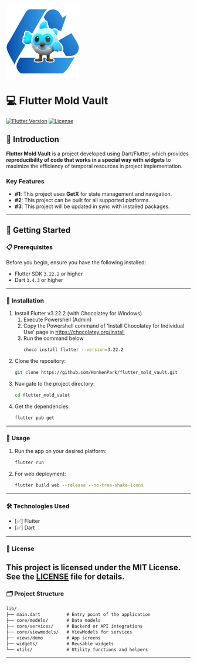 <img src="assets/images/fmv_logo_600x600.png" alt="FMV Logo" width="200" height="200" /><br>
# 💻 Flutter Mold Vault

[![Flutter Version](https://img.shields.io/badge/flutter-3.22.2-blue)](https://flutter.dev)
[![License](https://img.shields.io/badge/license-MIT-green)](LICENSE)

## 📖 Introduction

**Flutter Mold Vault** is a project developed using Dart/Flutter, which provides **reproducibility of code that works in a special way with widgets** to maximize the efficiency of temporal resources in project implementation.

### Key Features
- **#1**: This project uses **GetX** for state management and navigation.
- **#2**: This project can be built for all supported platforms.
- **#3**: This project will be updated in sync with installed packages.
---

## 🚀 Getting Started

### 📋 Prerequisites
Before you begin, ensure you have the following installed:
- Flutter SDK `3.22.2` or higher
- Dart `3.4.3` or higher
---

### 🔧 Installation
1. Install Flutter v3.22.2 (with Chocolatey for Windows)
   1. Execute Powershell (Admin)
   2.  Copy the Powershell command of 'Install Chocolatey for Individual Use' page in  https://chocolatey.org/install
   3. Run the command below
        ```bash
        choco install flutter --version=3.22.2
2. Clone the repository:
   ```bash
   git clone https://github.com/HonkenPark/flutter_mold_vault.git
3. Navigate to the project directory:
    ```bash
   cd flutter_mold_valut
4. Get the dependencies:
   ```bash
   flutter pub get
---

### 📱 Usage
1. Run the app on your desired platform:
   ```bash
   flutter run
2. For web deployment:
   ```bash
   flutter build web --release --no-tree-shake-icons
---

### 🛠️ Technologies Used
- [✅] Flutter
- [✅] Dart
---

### 📄 License
This project is licensed under the MIT License. See the [LICENSE](LICENSE) file for details.
---

### 🗂️ Project Structure
    lib/
    ├── main.dart          # Entry point of the application
    ├── core/models/       # Data models
    ├── core/services/     # Backend or API integrations
    ├── core/viewmodels/   # ViewModels for services
    ├── views/demo         # App screens
    ├── widgets/           # Reusable widgets
    └── utils/             # Utility functions and helpers
---